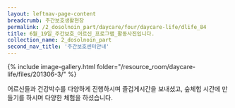 ```yaml
--- 
layout: leftnav-page-content 
breadcrumb: 주간보호생활현장 
permalink: /2_dosolnoin_part/daycare/four/daycare-life/dlife_84
title: 6월_19일_주간보호_어르신_프로그램_활동사진입니다.
collection_name: 2_dosolnoin_part
second_nav_title: '주간보호센터안내' 
---
```

{% include image-gallery.html folder="/resource_room/daycare-life/files/201306-3/" %}





어르신들과 건강박수를 다양하게 진행하시며 즐겁게시간을 보내셨고,
숲체험 시간에 만들기를 하시며 다양한 체험을 하셨습니다.